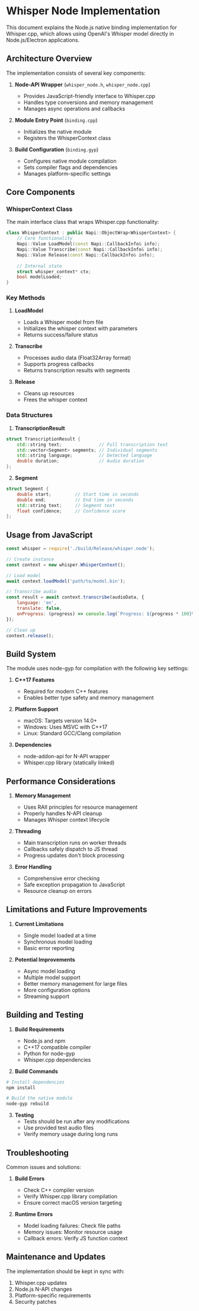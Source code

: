 # Whisper Node Implementation

This document explains the Node.js native binding implementation for Whisper.cpp, which allows using OpenAI's Whisper model directly in Node.js/Electron applications.

## Architecture Overview

The implementation consists of several key components:

1. **Node-API Wrapper** (`whisper_node.h`, `whisper_node.cpp`)
   - Provides JavaScript-friendly interface to Whisper.cpp
   - Handles type conversions and memory management
   - Manages async operations and callbacks

2. **Module Entry Point** (`binding.cpp`)
   - Initializes the native module
   - Registers the WhisperContext class

3. **Build Configuration** (`binding.gyp`)
   - Configures native module compilation
   - Sets compiler flags and dependencies
   - Manages platform-specific settings

## Core Components

### WhisperContext Class

The main interface class that wraps Whisper.cpp functionality:

```cpp
class WhisperContext : public Napi::ObjectWrap<WhisperContext> {
    // Core functionality
    Napi::Value LoadModel(const Napi::CallbackInfo& info);
    Napi::Value Transcribe(const Napi::CallbackInfo& info);
    Napi::Value Release(const Napi::CallbackInfo& info);
    
    // Internal state
    struct whisper_context* ctx;
    bool modelLoaded;
}
```

### Key Methods

1. **LoadModel**
   - Loads a Whisper model from file
   - Initializes the whisper context with parameters
   - Returns success/failure status

2. **Transcribe**
   - Processes audio data (Float32Array format)
   - Supports progress callbacks
   - Returns transcription results with segments

3. **Release**
   - Cleans up resources
   - Frees the whisper context

### Data Structures

1. **TranscriptionResult**
```cpp
struct TranscriptionResult {
    std::string text;              // Full transcription text
    std::vector<Segment> segments; // Individual segments
    std::string language;          // Detected language
    double duration;               // Audio duration
};
```

2. **Segment**
```cpp
struct Segment {
    double start;         // Start time in seconds
    double end;           // End time in seconds
    std::string text;     // Segment text
    float confidence;     // Confidence score
};
```

## Usage from JavaScript

```javascript
const whisper = require('./build/Release/whisper.node');

// Create instance
const context = new whisper.WhisperContext();

// Load model
await context.loadModel('path/to/model.bin');

// Transcribe audio
const result = await context.transcribe(audioData, {
    language: 'en',
    translate: false,
    onProgress: (progress) => console.log(`Progress: ${progress * 100}%`)
});

// Clean up
context.release();
```

## Build System

The module uses node-gyp for compilation with the following key settings:

1. **C++17 Features**
   - Required for modern C++ features
   - Enables better type safety and memory management

2. **Platform Support**
   - macOS: Targets version 14.0+
   - Windows: Uses MSVC with C++17
   - Linux: Standard GCC/Clang compilation

3. **Dependencies**
   - node-addon-api for N-API wrapper
   - Whisper.cpp library (statically linked)

## Performance Considerations

1. **Memory Management**
   - Uses RAII principles for resource management
   - Properly handles N-API cleanup
   - Manages Whisper context lifecycle

2. **Threading**
   - Main transcription runs on worker threads
   - Callbacks safely dispatch to JS thread
   - Progress updates don't block processing

3. **Error Handling**
   - Comprehensive error checking
   - Safe exception propagation to JavaScript
   - Resource cleanup on errors

## Limitations and Future Improvements

1. **Current Limitations**
   - Single model loaded at a time
   - Synchronous model loading
   - Basic error reporting

2. **Potential Improvements**
   - Async model loading
   - Multiple model support
   - Better memory management for large files
   - More configuration options
   - Streaming support

## Building and Testing

1. **Build Requirements**
   - Node.js and npm
   - C++17 compatible compiler
   - Python for node-gyp
   - Whisper.cpp dependencies

2. **Build Commands**
```bash
# Install dependencies
npm install

# Build the native module
node-gyp rebuild
```

3. **Testing**
   - Tests should be run after any modifications
   - Use provided test audio files
   - Verify memory usage during long runs

## Troubleshooting

Common issues and solutions:

1. **Build Errors**
   - Check C++ compiler version
   - Verify Whisper.cpp library compilation
   - Ensure correct macOS version targeting

2. **Runtime Errors**
   - Model loading failures: Check file paths
   - Memory issues: Monitor resource usage
   - Callback errors: Verify JS function context

## Maintenance and Updates

The implementation should be kept in sync with:

1. Whisper.cpp updates
2. Node.js N-API changes
3. Platform-specific requirements
4. Security patches